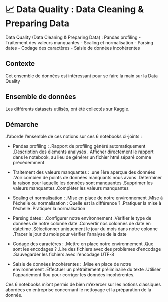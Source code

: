 # 📈 Data Quality : Data Cleaning & Preparing Data
Data Quality (Data Cleaning &amp; Preparing Data) : Pandas profiling - Traitement des valeurs manquantes - Scaling et normalisation - Parsing dates - Codage des caractères - Saisie de données incohérentes



## Contexte

Cet ensemble de données est intéressant pour se faire la main sur la Data Quality



## Ensemble de données

Les différents datasets utilisés, ont été collectés sur Kaggle.



## Démarche

J’aborde l’ensemble de ces notions sur ces 6 notebooks ci-joints :

- Pandas profiling :
.Rapport de profiling généré automatiquement
.Description des éléments analysés
. Afficher directement le rapport dans le notebook, au lieu de générer un fichier html séparé comme précédemment

- Traitement des valeurs manquantes :
.une 1ère aperçue des données
.Voir combien de points de données manquants nous avons
.Déterminer la raison pour laquelle les données sont manquantes
.Supprimer les valeurs manquantes
.Compléter les valeurs manquantes

- Scaling et normalisation :
.Mise en place de notre environnement
.Mise à l'échelle ou normalisation : Quelle est la différence ?
.Pratiquer la mise à l'échelle
.Pratiquer la normalisation

- Parsing dates :
.Configurer notre environnement
.Vérifier le type de données de notre colonne date
.Convertir nos colonnes de date en datetime
.Sélectionner uniquement le jour du mois dans notre colonne
.Tracer le jour du mois pour vérifier l'analyse de la date

- Codage des caractères :
.Mettre en place notre environnement
.Que sont les encodages ?
.Lire des fichiers avec des problèmes d'encodage
.Sauvegarder les fichiers avec l'encodage UTF-8


- Saisie de données incohérentes :
.Mise en place de notre environnement
.Effectuer un prétraitement préliminaire du texte
.Utiliser l'appariement flou pour corriger les données incohérentes.



Ces 6 notebooks m’ont permis de bien m’exercer sur les notions classiques abordées en entreprise concernant le nettoyage et la préparation de la donnée.












